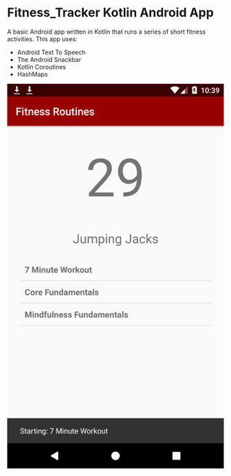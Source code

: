 # Fitness_Tracker Kotlin Android App
A basic Android app written in Kotlin that runs a series of short fitness activities. This app uses:
* Android Text To Speech
* The Android Snackbar
* Kotlin Coroutines 
* HashMaps

![Screenshot](https://github.com/user1342/Fitness_Tracker/blob/master/Screenshots/Screenshot_1554629951.png?raw=true)
